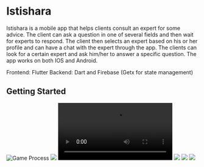 # Istishara
Istishara is a mobile app that helps clients consult an expert for some advice. The client can ask a question in one of several fields and then wait for experts to respond. The client then selects an expert based on his or her profile and can have a chat with the expert through the app. The clients can look for a certain expert and ask him/her to answer a specific question. The app works on both IOS and Android.

Frontend: Flutter
Backend: Dart and Firebase (Getx for state management)


## Getting Started




![Game Process](screenshots/0.gif)
![](screenshots/6.jpeg)
![](screenshots/1.mp4)
![](screenshots/2.jpeg)
![](screenshots/4.jpeg)
![](screenshots/5.jpeg)


